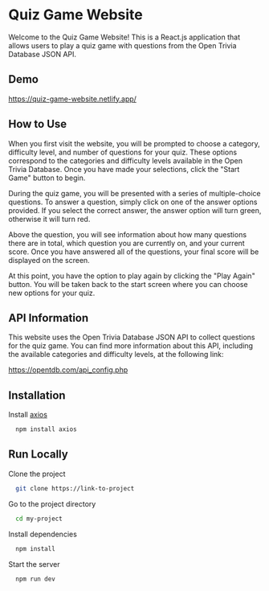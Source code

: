# Quiz Game Website

Welcome to the Quiz Game Website! This is a React.js application that allows users to play a quiz game with questions from the Open Trivia Database JSON API.

## Demo

https://quiz-game-website.netlify.app/

## How to Use

When you first visit the website, you will be prompted to choose a category, difficulty level, and number of questions for your quiz. These options correspond to the categories and difficulty levels available in the Open Trivia Database. Once you have made your selections, click the "Start Game" button to begin.

During the quiz game, you will be presented with a series of multiple-choice questions. To answer a question, simply click on one of the answer options provided. If you select the correct answer, the answer option will turn green, otherwise it will turn red.

Above the question, you will see information about how many questions there are in total, which question you are currently on, and your current score. Once you have answered all of the questions, your final score will be displayed on the screen.

At this point, you have the option to play again by clicking the "Play Again" button. You will be taken back to the start screen where you can choose new options for your quiz.
## API Information

This website uses the Open Trivia Database JSON API to collect questions for the quiz game. You can find more information about this API, including the available categories and difficulty levels, at the following link:

https://opentdb.com/api_config.php


## Installation

Install [axios](https://www.npmjs.com/package/axios)

```bash
  npm install axios
```
    
## Run Locally

Clone the project

```bash
  git clone https://link-to-project
```

Go to the project directory

```bash
  cd my-project
```

Install dependencies

```bash
  npm install
```

Start the server

```bash
  npm run dev
```

